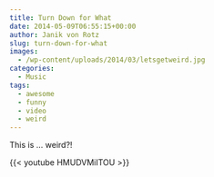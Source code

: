 ```yaml
---
title: Turn Down for What
date: 2014-05-09T06:55:15+00:00
author: Janik von Rotz
slug: turn-down-for-what
images:
  - /wp-content/uploads/2014/03/letsgetweird.jpg
categories:
  - Music
tags:
  - awesome
  - funny
  - video
  - weird
---
```

This is ... weird?!

{{< youtube HMUDVMiITOU >}}